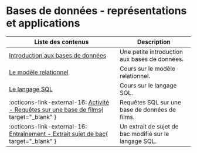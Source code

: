 # Bases de données - représentations et applications

| Liste des contenus                      | Description                                              |
| --------------------------------------- | -------------------------------------------------------- |
| [Introduction aux bases de données](introduction.md) | Une petite introduction aux bases de données. |
| [Le modèle relationnel](modele_relationnel.md) | Cours sur le modèle relationnel. |
| [Le langage SQL](sql.md) | Cours sur le langage SQL. |
| :octicons-link-external-16: [Activité - Requêtes sur une base de films](src/activite_movies.zip){ target="_blank" } | Requêtes SQL sur une base de données de films. |
| :octicons-link-external-16: [Entraînement - Extrait sujet de bac](src/extrait_bac.pdf){ target="_blank" } | Un extrait de sujet de bac modifié sur le langage SQL. |